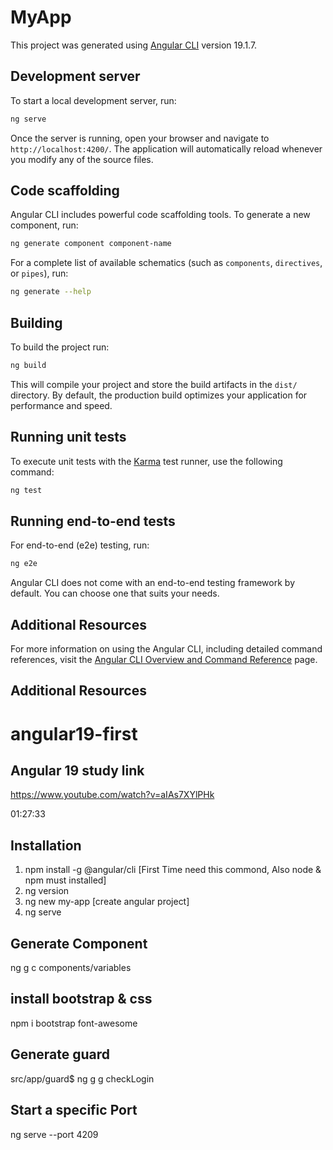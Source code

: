 # MyApp

This project was generated using [Angular CLI](https://github.com/angular/angular-cli) version 19.1.7.

## Development server

To start a local development server, run:

```bash
ng serve
```

Once the server is running, open your browser and navigate to `http://localhost:4200/`. The application will automatically reload whenever you modify any of the source files.

## Code scaffolding

Angular CLI includes powerful code scaffolding tools. To generate a new component, run:

```bash
ng generate component component-name
```

For a complete list of available schematics (such as `components`, `directives`, or `pipes`), run:

```bash
ng generate --help
```

## Building

To build the project run:

```bash
ng build
```

This will compile your project and store the build artifacts in the `dist/` directory. By default, the production build optimizes your application for performance and speed.

## Running unit tests

To execute unit tests with the [Karma](https://karma-runner.github.io) test runner, use the following command:

```bash
ng test
```

## Running end-to-end tests

For end-to-end (e2e) testing, run:

```bash
ng e2e
```

Angular CLI does not come with an end-to-end testing framework by default. You can choose one that suits your needs.

## Additional Resources

For more information on using the Angular CLI, including detailed command references, visit the [Angular CLI Overview and Command Reference](https://angular.dev/tools/cli) page.



## Additional Resources
# angular19-first
## Angular 19 study link
https://www.youtube.com/watch?v=aIAs7XYlPHk

01:27:33

## Installation
1. npm install -g @angular/cli [First Time need this commond, Also node & npm must installed]
2. ng version
3. ng new my-app  [create angular project]
4. ng serve
## Generate Component
 ng g c components/variables
 ## install bootstrap & css
 npm i bootstrap font-awesome
 ## Generate guard
 src/app/guard$ ng g g checkLogin
 ## Start a specific Port
  ng serve --port 4209
